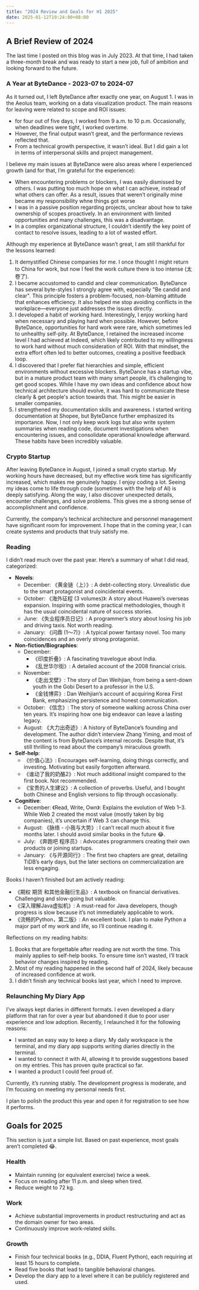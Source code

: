 ```yaml
---
title: "2024 Review and Goals for H1 2025"
date: 2025-01-12T19:24:00+08:00
---
```


## A Brief Review of 2024

The last time I posted on this blog was in July 2023. At that time, I had taken a three-month break and was ready to start a new job, full of ambition and looking forward to the future.

### A Year at ByteDance - 2023-07 to 2024-07

As it turned out, I left ByteDance after exactly one year, on August 1. I was in the Aeolus team, working on a data visualization product. The main reasons for leaving were related to scope and ROI issues:

- for four out of five days, I worked from 9 a.m. to 10 p.m. Occasionally, when deadlines were tight, I worked overtime.
- However, the final output wasn’t great, and the performance reviews reflected that.
- From a technical growth perspective, it wasn’t ideal. But I did gain a lot in terms of interpersonal skills and project management.

I believe my main issues at ByteDance were also areas where I experienced growth (and for that, I’m grateful for the experience):

- When encountering problems or blockers, I was easily dismissed by others. I was putting too much hope on what I can achieve, instead of what others can offer. As a result, issues that weren’t originally mine became my responsibility whne things got worse
- I was in a passive position regarding projects, unclear about how to take ownership of scopes proactively. In an environment with limited opportunities and many challenges, this was a disadvantage.
- In a complex organizational structure, I couldn’t identify the key point of contact to resolve issues, leading to a lot of wasted effort.

Although my experience at ByteDance wasn’t great, I am still thankful for the lessons learned:

1. It demystified Chinese companies for me. I once thought I might return to China for work, but now I feel the work culture there is too intense (太卷了).
2. I became accustomed to candid and clear communication. ByteDance has several byte-styles I strongly agree with, especially "Be candid and clear". This principle fosters a problem-focused, non-blaming attitude that enhances efficiency. It also helped me stop avoiding conflicts in the workplace—everyone just addresses the issues directly.
3. I developed a habit of working hard. Interestingly, I enjoy working hard when necessary and playing hard when possible. However, before ByteDance, opportunities for hard work were rare, which sometimes led to unhealthy self-pity. At ByteDance, I retained the increased income level I had achieved at Indeed, which likely contributed to my willingness to work hard without much consideration of ROI. With that mindset, the extra effort often led to better outcomes, creating a positive feedback loop.
4. I discovered that I prefer flat hierarchies and simple, efficient environments without excessive blockers. ByteDance has a startup vibe, but in a mature product team with many smart people, it’s challenging to get good scopes. While I have my own ideas and confidence about how technical architecture should evolve, it was hard to communicate these clearly & get people's action towards that. This might be easier in smaller companies.
5. I strengthened my documentation skills and awareness. I started writing documentation at Shopee, but ByteDance further emphasized its importance. Now, I not only keep work logs but also write system summaries when reading code, document investigations when encountering issues, and consolidate operational knowledge afterward. These habits have been incredibly valuable.

### Crypto Startup

After leaving ByteDance in August, I joined a small crypto startup. My working hours have decreased, but my effective work time has significantly increased, which makes me genuinely happy. I enjoy coding a lot. Seeing my ideas come to life through code (sometimes with the help of AI) is deeply satisfying. Along the way, I also discover unexpected details, encounter challenges, and solve problems. This gives me a strong sense of accomplishment and confidence.

Currently, the company’s technical architecture and personnel management have significant room for improvement. I hope that in the coming year, I can create systems and products that truly satisfy me.

### Reading

I didn’t read much over the past year. Here’s a summary of what I did read, categorized:

- **Novels**:
  - December: 《黄金链（上）》: A debt-collecting story. Unrealistic due to the smart protagonist and coincidental events.
  - October: 《海外征程 (3 volumes)》: A story about Huawei’s overseas expansion. Inspiring with some practical methodologies, though it has the usual coincidental nature of success stories.
  - June: 《失业程序员日记》: A programmer’s story about losing his job and driving taxis. Not worth reading.
  - January: 《问鼎 (1～7)》: A typical power fantasy novel. Too many coincidences and an overly strong protagonist.
- **Non-fiction/Biographies**:
  - December:
    - 《印度折叠》: A fascinating travelogue about India.
    - 《乱世华尔街》: A detailed account of the 2008 financial crisis.
  - November:
    - 《走出戈壁》: The story of Dan Weihjian, from being a sent-down youth in the Gobi Desert to a professor in the U.S.
    - 《金钱博弈》: Dan Weihjian’s account of acquiring Korea First Bank, emphasizing persistence and honest communication.
  - October: 《信念》: The story of someone walking across China over ten years. It’s inspiring how one big endeavor can leave a lasting legacy.
  - August: 《大力出奇迹》: A history of ByteDance’s founding and development. The author didn’t interview Zhang Yiming, and most of the content is from ByteDance’s internal records. Despite that, it’s still thrilling to read about the company’s miraculous growth.
- **Self-help**:
  - 《价值心法》: Encourages self-learning, doing things correctly, and investing. Motivating but easily forgotten afterward.
  - 《谁动了我的奶酪2》: Not much additional insight compared to the first book. Not recommended.
  - 《宝贵的人生建议》: A collection of proverbs. Useful, and I bought both Chinese and English versions to flip through occasionally.
- **Cognitive**:
  - December: 《Read, Write, Own》: Explains the evolution of Web 1–3. While Web 2 created the most value (mostly taken by big companies), it’s uncertain if Web 3 can change this.
  - August: 《脉络 - 小我与大势》: I can’t recall much about it five months later. I should avoid similar books in the future 😂.
  - July: 《奔跑吧 程序员》: Advocates programmers creating their own products or joining startups.
  - January: 《与开源同行》: The first two chapters are great, detailing TiDB’s early days, but the later sections on commercialization are less engaging.

Books I haven’t finished but am actively reading:

- 《期权 期货 和其他金融衍生品》: A textbook on financial derivatives. Challenging and slow-going but valuable.
- 《深入理解Java虚拟机》: A must-read for Java developers, though progress is slow because it’s not immediately applicable to work.
- 《流畅的Python，第二版》: An excellent book. I plan to make Python a major part of my work and life, so I’ll continue reading it.

Reflections on my reading habits:

1. Books that are forgettable after reading are not worth the time. This mainly applies to self-help books. To ensure time isn’t wasted, I’ll track behavior changes inspired by reading.
2. Most of my reading happened in the second half of 2024, likely because of increased confidence at work.
3. I didn’t finish any technical books last year, which I need to improve.

### Relaunching My Diary App

I’ve always kept diaries in different formats. I even developed a diary platform that ran for over a year but abandoned it due to poor user experience and low adoption. Recently, I relaunched it for the following reasons:

- I wanted an easy way to keep a diary. My daily workspace is the terminal, and my diary app supports writing diaries directly in the terminal.
- I wanted to connect it with AI, allowing it to provide suggestions based on my entries. This has proven quite practical so far.
- I wanted a product I could feel proud of.

Currently, it’s running stably. The development progress is moderate, and I’m focusing on meeting my personal needs first.

I plan to polish the product this year and open it for registration to see how it performs.

## Goals for 2025

This section is just a simple list. Based on past experience, most goals aren’t completed 😂.

### Health

- Maintain running (or equivalent exercise) twice a week.
- Focus on reading after 11 p.m. and sleep when tired.
- Reduce weight to 72 kg.

### Work

- Achieve substantial improvements in product restructuring and act as the domain owner for two areas.
- Continuously improve work-related skills.

### Growth

- Finish four technical books (e.g., DDIA, Fluent Python), each requiring at least 15 hours to complete.
- Read five books that lead to tangible behavioral changes.
- Develop the diary app to a level where it can be publicly registered and used.
